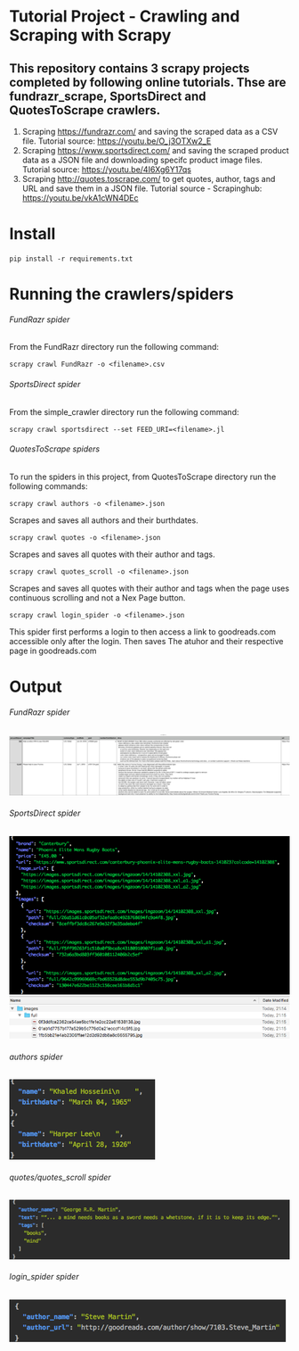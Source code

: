 # Tutorial Project - Crawling and Scraping with Scrapy


## This repository contains 3 scrapy projects completed by following online tutorials. Thse are fundrazr_scrape, SportsDirect and QuotesToScrape crawlers. 
  1. Scraping https://fundrazr.com/ and saving the scraped data as a CSV file. Tutorial source: https://youtu.be/O_j3OTXw2_E
  2. Scraping https://www.sportsdirect.com/ and saving the scraped product data as a JSON file and downloading 
     specifc product image files. Tutorial source: https://youtu.be/4I6Xg6Y17qs
  3. Scraping http://quotes.toscrape.com/ to get quotes, author, tags and URL and save them in a JSON file. Tutorial source - 
     Scrapinghub: https://youtu.be/vkA1cWN4DEc

# Install
```
pip install -r requirements.txt
```

# Running the crawlers/spiders

###### FundRazr spider 
From the FundRazr directory run the following command:
```
scrapy crawl FundRazr -o <filename>.csv
```

###### SportsDirect spider 
From the simple_crawler directory run the following command:
```
scrapy crawl sportsdirect --set FEED_URI=<filename>.jl
```

###### QuotesToScrape spiders 
To run the spiders in this project, from QuotesToScrape directory run the following commands: 
```
scrapy crawl authors -o <filename>.json
```
Scrapes and saves all authors and their burthdates.


```
scrapy crawl quotes -o <filename>.json
```
Scrapes and saves all quotes with their author and tags.


```
scrapy crawl quotes_scroll -o <filename>.json
```
Scrapes and saves all quotes with their author and tags when the page uses continuous scrolling and not a Nex Page  button.


```
scrapy crawl login_spider -o <filename>.json
```
This spider first performs a login to then access a link to goodreads.com accessible only after the login. Then saves 
The atuhor and their respective page in goodreads.com

# Output

###### FundRazr spider 
![Alt text](screens/fundrazr_screen.png?raw=true "FundRazr csv")

###### SportsDirect spider 
![Alt text](screens/sportsdirect_screen.png?raw=true "SportsDirect JSON")
![Alt text](screens/sportsdirect_screen2.png?raw=true "SportsDirect Downloads")

###### authors spider 
![Alt text](screens/authors.png?raw=true "authors json")

###### quotes/quotes_scroll spider
![Alt text](screens/quotes.png?raw=true "quotes json")

###### login_spider spider
![Alt text](screens/author_goodreadurl.png?raw=true "logn_author_goodreads_url json")

